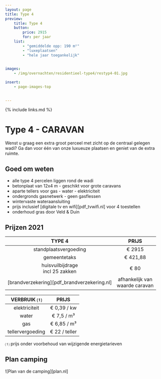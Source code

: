 ```yaml
---
layout: page
title: Type 4
preview: 
    title: Type 4
    button:
        price: 2915
        for: per jaar
    list:
        - "gemiddelde opp: 190 m²"
        - "luxeplaatsen"
        - "hele jaar toegankelijk"
        
        
images:
    - /img/overnachten/residentieel-type4/restyp4-01.jpg

insert:
    - page-images-top
    
    
---
```


{% include links.md %}

# Type 4 - CARAVAN

Wenst u graag een extra groot perceel met zicht op de centraal gelegen wadi? Ga dan voor één van onze luxueuze plaatsen en geniet van de extra ruimte.

## Goed om weten

- alle type 4 percelen liggen rond de wadi
- betonplaat van 12x4 m - geschikt voor grote caravans
- aparte tellers voor gas - water - elektriciteit
- ondergronds gasnetwerk - geen gasflessen
- wintervaste wateraansluiting
- prijs inclusief [digitale tv en wifi][pdf_tvwifi.nl] voor 4 toestellen 
- onderhoud gras door Veld & Duin


## Prijzen 2021

TYPE 4                |PRIJS           |
:--------------------:|:--------------:|
standplaatsvergoeding |€ 2915              
gemeentetaks          |€ 421,88
huisvuilbijdrage<br>incl 25 zakken<br> | € 80   
[brandverzekering][pdf_brandverzekering.nl]     |afhankelijk van <br>waarde caravan

VERBRUIK ⑴           |PRIJS          |
:--------------------:|:-------------:|
elektriciteit         | € 0,39 / kw        
water                 | € 7,5 / m³  
gas                   | € 6,85 / m³       
tellervergoeding      | € 22 / teller

⑴ prijs onder voorbehoud van wijzigende energietarieven

## Plan camping

![Plan van de camping][plan.nl]
